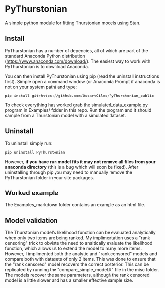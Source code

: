 # PyThurstonian
A simple python module for fitting Thurstonian models using Stan. 


## Install
PyThurstonian has a number of depencies, all of which are part of the standard Anaconda Python distribution (https://www.anaconda.com/download/). The easiest way to work with PyThurstonian is to download Anaconda.

You can then install PyThurstonian using pip (read the uninstall instructions first). Simple open a command window (or Anaconda Prompt if anaconda is not on your system path) and type:

```
pip install git+https://github.com/OscartGiles/PyThurstonian_public
```

To check everything has worked grab the  simulated_data_example.py program in Examples/ folder in this repo. Run the program and it should sample from a Thurstonian model with a simulated dataset. 

## Uninstall
To uninstall simply run: 

```
pip uninstall PyThurstonian
```

However, **if you have run model fits it may not remove all files from your anaconda directory** (this is a bug which will soon be fixed). After uninstalling through pip you may need to manually remove the PyThurstonian folder in your site packages. 

## Worked example
The Examples_markdown folder contains an example as an html file. 

## Model validation

The Thurstonian model's likelihood function can be evaluated analytically when only two items are being ranked. My implimentation uses a "rank censoring" trick to obviate the need to analtically evaluate the likelihood function, which allows us to extend the model to many more items. However, I implimented both the analytic and "rank censored" models and compare both with datasets of only 2 items. This was done to ensure that the "rank censored" model recovers the correct posterior. This can be replicated by running the "compare_simple_model.R" file in the misc folder. The models recover the same parameters, although the rank censored model is a little slower and has a smaller effective sample size. 
